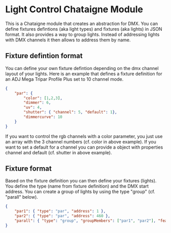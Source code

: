 # Light Control Chataigne Module

This is a Chataigne module that creates an abstraction for DMX. You can define fixtures defintions (aka light types) and fixtures (aka lights) in JSON format. It also provides a way to group lights. Instead of addressing lights with DMX channels it then allows to address them by name.

## Fixture defintion format

You can define your own fixture defintion depending on the dmx channel layout of your lights.
Here is an example that defines a fixture definition for an ADJ Mega Tripar Profile Plus set to 10 channel mode.

```json
{
    "par": {
        "color": [1,2,3],
        "dimmer": 6,
        "uv": 4,
        "shutter": { "channel": 5, "default": 1},
        "dimmercurve": 10
    }
}
```

If you want to control the rgb channels with a color parameter, you just  use an array with the 3 channel numbers (cf. color in above example).
If you want to set a default for a channel you can provide a object with properties channel and default (cf. shutter in above example). 


## Fixture format

Based on the fixture definition you can then define your fixtures (lights). You define the type (name from fixture definition) and the DMX start address.
You can create a group of lights by using the type "group" (cf. "parall" below).

```json
{
    "par1": { "type": "par", "address": 1 },
    "par2": { "type": "par", "address": 460 },
    "parall": { "type": "group", "groupMembers": ["par1", "par2"], "features": ["color", "dimmer", "shutter", "dimmercurve"]},
}